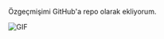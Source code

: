 Özgeçmişimi GitHub'a repo olarak ekliyorum.

<img align="left" alt="GIF" src="https://user-images.githubusercontent.com/74038190/212257468-1e9a91f1-b626-4baa-b15d-5c385dfa7ed2.gif"/>


